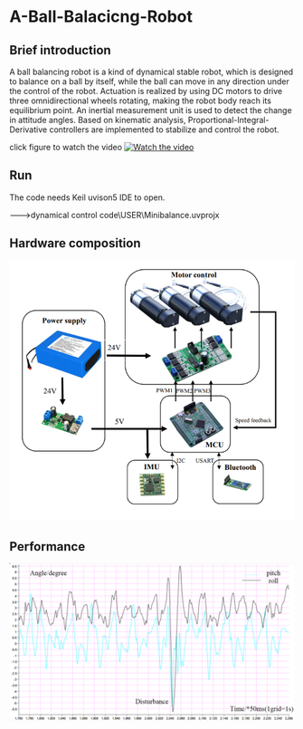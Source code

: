 # A-Ball-Balacicng-Robot
## Brief introduction
A ball balancing robot is a kind of dynamical stable robot, which is designed to balance on a ball by itself, while the ball can move in any direction under the control of the robot. Actuation is realized by using DC motors to drive three omnidirectional wheels rotating, making the robot body reach its equilibrium point. An inertial measurement unit is used to detect the change in attitude angles. Based on kinematic analysis, Proportional-Integral-Derivative controllers are implemented to stabilize and control the robot.


click figure to watch the video
[![Watch the video](https://img.youtube.com/vi/On0e1YCgcag/maxresdefault.jpg)](https://youtu.be/On0e1YCgcag)

## Run
The code needs Keil uvison5 IDE to open.

--->dynamical control code\USER\Minibalance.uvprojx

## Hardware composition

![image](https://github.com/Pang-Yatian/A-Ball-Balacicng-Robot/blob/master/image/hardware%20composition.png)

## Performance 

![image](https://github.com/Pang-Yatian/A-Ball-Balacicng-Robot/blob/master/image/performance.png)
